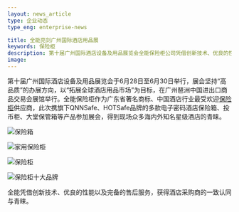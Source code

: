 ```yaml
---
layout: news_article
type: 企业动态
type_eng: enterprise-news

title: 全能亮剑广州国际酒店用品展
keywords: 保险柜
description: 第十届广州国际酒店设备及用品展览会全能保险柜公司凭借创新技术、优良的性能以及完备的售后服务，获得酒店采购商的一致认同与青睐。
image: 
---
```

第十届广州国际酒店设备及用品展览会于6月28日至6月30日举行，展会坚持“高品质”的办展方向，以“拓展全球酒店用品市场”为目标，在广州琶洲中国进出口商品交易会展馆举行。全能保险柜作为广东省著名商标、中国酒店行业最受欢迎[保险柜](http://www.qnnsafe.com/)供应商，此次携旗下QNNSafe、HOTSafe品牌的多款电子密码酒店保险箱、投币柜、大堂保管箱等产品参加展会，得到现场众多海内外知名星级酒店的青睐。

![保险箱](http://www.qnnsafe.com/image-news/id036001.jpg)

![家用保险柜](http://www.qnnsafe.com/image-news/id036002.jpg)

![保险柜](http://www.qnnsafe.com/image-news/id036003.jpg)

![保险柜十大品牌](http://www.qnnsafe.com/image-news/id036004.jpg)

全能凭借创新技术、优良的性能以及完备的售后服务，获得酒店采购商的一致认同与青睐。

